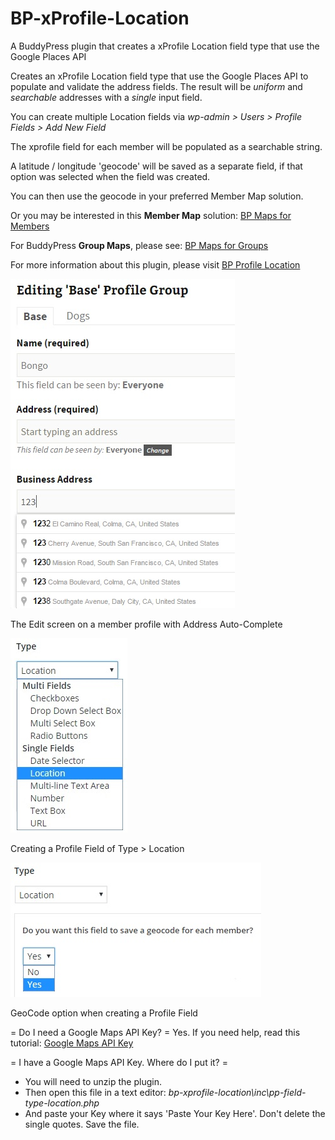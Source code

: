 # BP-xProfile-Location
A BuddyPress plugin that creates a xProfile Location field type that use the Google Places API


Creates an xProfile Location field type that use the Google Places API to populate and validate the address fields.
The result will be *uniform* and *searchable* addresses with a *single* input field.

You can create multiple Location fields via *wp-admin > Users > Profile Fields > Add New Field*

The xprofile field for each member will be populated as a searchable string.

A latitude / longitude 'geocode' will be saved as a separate field, if that option was selected when the field was created.

You can then use the geocode in your preferred Member Map solution.

Or you may be interested in this **Member Map** solution: [BP Maps for Members](http://www.philopress.com/bp-maps-for-members "BP Maps for Members")

For BuddyPress **Group Maps**, please see: [BP Maps for Groups](http://www.philopress.com/bp-maps-for-groups "BP Maps for Groups")


For more information about this plugin, please visit [BP Profile Location](http://www.philopress.com/products/bp-profile-location/ "BP Profile Location")


![alt text](screenshots/screenshot-1.jpg "The Edit screen on a member profile with Address Auto-Complete")

The Edit screen on a member profile with Address Auto-Complete


![alt text](screenshots/screenshot-2.jpg "Creating a Profile Field of Type > Location")

Creating a Profile Field of Type > Location



![alt text](screenshots/screenshot-3.jpg "GeoCode option when creating a Profile Field")

GeoCode option when creating a Profile Field


= Do I need a Google Maps API Key? =
Yes. If you need help, read this tutorial: [Google Maps API Key](http://www.philopress.com/google-maps-api-key/ "Google Maps API Key")

= I have a Google Maps API Key. Where do I put it? =
* You will need to unzip the plugin. 
* Then open this file in a text editor: <em>bp-xprofile-location\inc\pp-field-type-location.php</em>
* And paste your Key where it says 'Paste Your Key Here'. Don't delete the single quotes. Save the file. 


